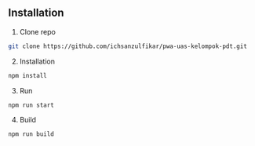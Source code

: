 ## Installation

1. Clone repo

  ```bash
  git clone https://github.com/ichsanzulfikar/pwa-uas-kelompok-pdt.git
  ```

2. Installation

  ```bash
  npm install
  ```

3. Run

  ```bash
  npm run start
  ```

4. Build

  ```bash
  npm run build
  ```

